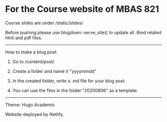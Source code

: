 # For the Course website of MBAS 821

Course slides are under /static/slides/

Before pushing please use blogdown::serve_site() to update all .Rmd related html and pdf files.

-------

How to make a blog post:

1. Go to /content/post/

2. Create a folder and name it "yyyymmdd"

3. In the created folder, write a .md file for your blog post.

4. You can use the files in the folder "20200806" as a template.

-------



Theme: Hugo Academic

Website deployed by Netlify.


